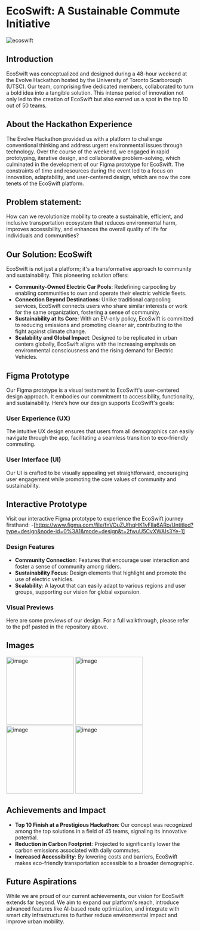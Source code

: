 # EcoSwift: A Sustainable Commute Initiative

![ecoswift](https://github.com/VaibhavLakshmiS/Ecoswift/assets/114008903/f1d3fb1e-a705-4626-9e8d-c8f85e080154)


## Introduction

EcoSwift was conceptualized and designed during a 48-hour weekend at the Evolve Hackathon hosted by the University of Toronto Scarborough (UTSC). Our team, comprising five dedicated members, collaborated to turn a bold idea into a tangible solution. This intense period of innovation not only led to the creation of EcoSwift but also earned us a spot in the top 10 out of 50 teams.

## About the Hackathon Experience
The Evolve Hackathon provided us with a platform to challenge conventional thinking and address urgent environmental issues through technology. Over the course of the weekend, we engaged in rapid prototyping, iterative design, and collaborative problem-solving, which culminated in the development of our Figma prototype for EcoSwift.
The constraints of time and resources during the event led to a focus on innovation, adaptability, and user-centered design, which are now the core tenets of the EcoSwift platform.
## Problem statement:
How can we revolutionize mobility to create a sustainable, efficient, and inclusive transportation ecosystem that reduces environmental harm, improves accessibility, and enhances the overall quality of life for individuals and communities?

## Our Solution: EcoSwift

EcoSwift is not just a platform; it's a transformative approach to community and sustainability. This pioneering solution offers:

- **Community-Owned Electric Car Pools**: Redefining carpooling by enabling communities to own and operate their electric vehicle fleets.
- **Connection Beyond Destinations**: Unlike traditional carpooling services, EcoSwift connects users who share similar interests or work for the same organization, fostering a sense of community.
- **Sustainability at Its Core**: With an EV-only policy, EcoSwift is committed to reducing emissions and promoting cleaner air, contributing to the fight against climate change.
- **Scalability and Global Impact**: Designed to be replicated in urban centers globally, EcoSwift aligns with the increasing emphasis on environmental consciousness and the rising demand for Electric Vehicles.



## Figma Prototype

Our Figma prototype is a visual testament to EcoSwift's user-centered design approach. It embodies our commitment to accessibility, functionality, and sustainability. Here’s how our design supports EcoSwift's goals:

### User Experience (UX)
The intuitive UX design ensures that users from all demographics can easily navigate through the app, facilitating a seamless transition to eco-friendly commuting.

### User Interface (UI)
Our UI is crafted to be visually appealing yet straightforward, encouraging user engagement while promoting the core values of community and sustainability.

## Interactive Prototype
Visit our interactive Figma prototype to experience the EcoSwift journey firsthand:
-[https://www.figma.com/file/fnVOuZUfhqHK1vFIla6ARo/Untitled?type=design&node-id=0%3A1&mode=design&t=2fwuU5CvXWAIs3Ye-1]

### Design Features
- **Community Connection**: Features that encourage user interaction and foster a sense of community among riders.
- **Sustainability Focus**: Design elements that highlight and promote the use of electric vehicles.
- **Scalability**: A layout that can easily adapt to various regions and user groups, supporting our vision for global expansion.

### Visual Previews
Here are some previews of our design. For a full walkthrough, please refer to the pdf pasted in the repository above.
## Images
<img width="181" alt="image" src="https://github.com/VaibhavLakshmiS/Ecoswift/assets/114008903/4c443610-c9d0-4125-823f-b3ae9d524971">
<img width="181" alt="image" src="https://github.com/VaibhavLakshmiS/Ecoswift/assets/114008903/2c625153-08bf-4ebe-9422-f0dba92afbec">
<img width="181" alt="image" src="https://github.com/VaibhavLakshmiS/Ecoswift/assets/114008903/c001e56e-3efe-47c4-95b7-335c98b71f6a">
<img width="181" alt="image" src="https://github.com/VaibhavLakshmiS/Ecoswift/assets/114008903/8f73d366-ed28-412d-8a64-758086dcf569">



## Achievements and Impact

- **Top 10 Finish at a Prestigious Hackathon**: Our concept was recognized among the top solutions in a field of 45 teams, signaling its innovative potential.
- **Reduction in Carbon Footprint**: Projected to significantly lower the carbon emissions associated with daily commutes.
- **Increased Accessibility**: By lowering costs and barriers, EcoSwift makes eco-friendly transportation accessible to a broader demographic.

## Future Aspirations

While we are proud of our current achievements, our vision for EcoSwift extends far beyond. We aim to expand our platform's reach, introduce advanced features like AI-based route optimization, and integrate with smart city infrastructures to further reduce environmental impact and improve urban mobility.
